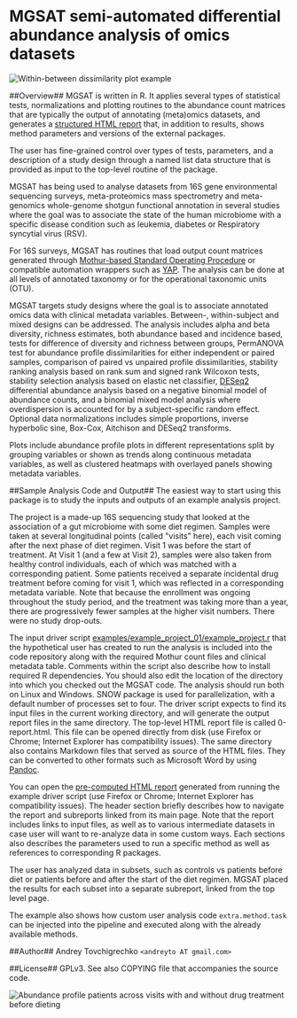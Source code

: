 # MGSAT semi-automated differential abundance analysis of omics datasets #

![Within-between dissimilarity plot example](http://andreyto.bitbucket.org/mgsat/example_project_01/plots/10584217153b.png "Within-between dissimilarity plot example")

##Overview##
MGSAT is written in R. It applies several types of statistical tests, normalizations and plotting routines to the abundance count matrices that are typically the output of annotating (meta)omics datasets, and generates a [structured HTML report](http://andreyto.bitbucket.org/mgsat/example_project_01/0-report.html) that, in addition to results, shows method parameters and versions of the external packages. 

The user has fine-grained control over types of tests, parameters, and a description of a study design through a named list data structure that is provided as input to the top-level routine of the package.

MGSAT has being used to analyse datasets from 16S gene environmental sequencing surveys, meta-proteomics mass spectrometry and meta-genomics whole-genome shotgun functional annotation in several studies where the goal was to associate the state of the human microbiome with a specific disease condition such as leukemia, diabetes or Respiratory syncytial virus (RSV).

For 16S surveys, MGSAT has routines that load output count matrices generated through [Mothur-based Standard Operating Procedure](http://www.mothur.org/wiki/MiSeq_SOP) or compatible automation wrappers such as [YAP](https://github.com/andreyto/YAP). The analysis can be done at all levels of annotated taxonomy or for the operational taxonomic units (OTU).

MGSAT targets study designs where the goal is to associate annotated omics data with clinical metadata variables. Between-, within-subject and mixed designs can be addressed. The analysis includes alpha and beta diversity, richness estimates, both abundance based and incidence based, tests for difference of diversity and richness between groups, PermANOVA test for abundance profile dissimilarities for either independent or paired samples, comparison of paired vs unpaired profile dissimilarities, stability ranking analysis based on rank sum and signed rank Wilcoxon tests, stability selection analysis based on elastic net classifier, [DESeq2](http://www.bioconductor.org/packages/release/bioc/html/DESeq2.html) differential abundance analysis based on a negative binomial model of abundance counts, and a binomial mixed model analysis where overdispersion is accounted for by a subject-specific random effect. Optional data normalizations includes simple proportions, inverse hyperbolic sine, Box-Cox, Aitchison and DESeq2 transforms.

Plots include abundance profile plots in different representations split by grouping variables or shown as trends along continuous metadata variables, as well as clustered heatmaps with overlayed panels showing metadata variables.

##Sample Analysis Code and Output##
The easiest way to start using this package is to study the inputs and outputs of an example analysis project.

The project is a made-up 16S sequencing study that looked at the association of a gut microbiome with some diet regimen. Samples were taken at several longitudinal points (called "visits" here), each visit coming after the next phase of diet regimen. Visit 1 was before the start of treatment. At Visit 1 (and a few at Visit 2), samples were also taken from healthy control individuals, each of which was matched with a corresponding patient. Some patients received a separate incidental drug treatment before coming for visit 1, which was reflected in a corresponding metadata variable. Note that because the enrollment was ongoing throughout  the study period, and the treatment was taking more than a year, there are progressively fewer samples at the higher visit numbers. There were no study drop-outs.

The input driver script [examples/example_project_01/example_project.r](src/master/examples/example_project_01/example_project.r) that the hypothetical user has created to run the analysis is included into the code repository along with the required Mothur count files and clinical metadata table. Comments within the script also describe how to install required R dependencies. You should also edit the location of the directory into which you checked out the MGSAT code. The analysis should run both on Linux and Windows. SNOW package is used for parallelization, with a default number of processes set to four.
The driver script expects to find its input files in the current working directory, and will generate the output report files in the same directory. The top-level HTML report file is called 0-report.html. This file can be opened directly from disk (use Firefox or Chrome; Internet Explorer has compatibility issues). The same directory also contains Markdown files that served as source of the HTML files. They can be converted to other formats such as Microsoft Word by using [Pandoc](http://johnmacfarlane.net/pandoc/).

You can open the [pre-computed HTML report](http://andreyto.bitbucket.org/mgsat/example_project_01/0-report.html) generated from running the example driver script (use Firefox or Chrome; Internet Explorer has compatibility issues).
The header section briefly describes how to navigate the report and subreports linked from its main page. Note that the report includes links to input files, as well as to various intermediate datasets in case user will want to re-analyze data in some custom ways. Each sections also describes the parameters used to run a specific method as well as references to corresponding R packages.

The user has analyzed data in subsets, such as controls vs patients before diet or patients before and after the start of the diet regimen. MGSAT placed the results for each subset into a separate subreport, linked from the top level page.

The example also shows how custom user analysis code `extra.method.task` can be injected into the pipeline and executed along with the already available methods. 

##Author##
Andrey Tovchigrechko `<andreyto AT gmail.com>`

##License##
GPLv3. See also COPYING file that accompanies the source code.

![Abundance profile patients across visits with and without drug treatment before dieting](http://andreyto.bitbucket.org/mgsat/example_project_01/plots/105879431cf3.png "Abundance profile patients across visits with and without drug treatment before dieting")
